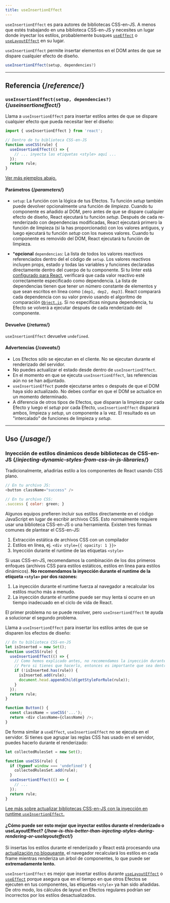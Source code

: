 ```yaml
---
title: useInsertionEffect
---
```


<Pitfall>

`useInsertionEffect` es para autores de bibliotecas CSS-en-JS. A menos que estés trabajando en una biblioteca CSS-en-JS y necesites un lugar donde inyectar los estilos, probablemente busques [`useEffect`](/reference/react/useEffect) o [`useLayoutEffect`](/reference/react/useLayoutEffect) en su lugar.

</Pitfall>

<Intro>

`useInsertionEffect` permite insertar elementos en el DOM antes de que se dispare cualquier efecto de diseño.

```js
useInsertionEffect(setup, dependencies?)
```

</Intro>

<InlineToc />

---

## Referencia {/*reference*/}

### `useInsertionEffect(setup, dependencies?)` {/*useinsertioneffect*/}

Llama a `useInsertionEffect` para insertar estilos antes de que se dispare cualquier efecto que pueda necesitar leer el diseño:

```js
import { useInsertionEffect } from 'react';

// Dentro de tu biblioteca CSS-en-JS
function useCSS(rule) {
  useInsertionEffect(() => {
    // ... inyecta las etiquetas <style> aquí ...
  });
  return rule;
}
```

[Ver más ejemplos abajo.](#usage)

#### Parámetros {/*parameters*/}

* `setup`: La función con la lógica de tus Efectos. Tu función _setup_ también puede devolver opcionalmente una función de *limpieza*. Cuando tu componente es añadido al DOM, pero antes de que se dispare cualquier efecto de diseño, React ejecutará tu función _setup_. Después de cada re-renderizado con dependencias modificadas, React ejecutará primero la función de limpieza (si la has proporcionado) con los valores antiguos, y luego ejecutará tu función _setup_ con los nuevos valores. Cuando tu componente es removido del DOM, React ejecutará tu función de limpieza.

* ***opcional** `dependencias`: La lista de todos los valores reactivos referenciados dentro del el código de `setup`. Los valores reactivos incluyen props, estado y todas las variables y funciones declaradas directamente dentro del cuerpo de tu componente. Si tu linter está [configurado para React](/learn/editor-setup#linting), verificará que cada valor reactivo esté correctamente especificado como dependencia. La lista de dependencias tienen que tener un número constante de elementos y que sean escritos en línea como `[dep1, dep2, dep3]`. React comparará cada dependencia con su valor previo usando el algoritmo de comparación [`Object.is`](https://developer.mozilla.org/es/docs/Web/JavaScript/Reference/Global_Objects/Object/is). Si no especificas ninguna dependencia, tu Efecto se volverá a ejecutar después de cada renderizado del componente.

#### Devuelve {/*returns*/}

`useInsertionEffect` devuelve `undefined`.

#### Advertencias {/*caveats*/}

* Los Efectos sólo se ejecutan en el cliente. No se ejecutan durante el renderizado del servidor.
* No puedes actualizar el estado desde dentro de `useInsertionEffect`.
* En el momento en que se ejecuta `useInsertionEffect`, las referencias aún no se han adjuntado.
* `useInsertionEffect` puede ejecutarse antes o después de que el DOM haya sido actualizado. No debes confiar en que el DOM se actualice en un momento determinado.
* A diferencia de otros tipos de Efectos, que disparan la limpieza por cada Efecto y luego el _setup_ por cada Efecto, `useInsertionEffect` disparará ambos, limpieza y _setup_, un componente a la vez. El resultado es un "intercalado" de funciones de limpieza y _setup_.
---

## Uso {/*usage*/}

### Inyección de estilos dinámicos desde bibliotecas de CSS-en-JS {/*injecting-dynamic-styles-from-css-in-js-libraries*/}

Tradicionalmente, añadirías estilo a los componentes de React usando CSS plano.

```js
// En tu archivo JS:
<button className="success" />

// En tu archivo CSS:
.success { color: green; }
```

Algunos equipos prefieren incluir sus estilos directamente en el código JavaScript en lugar de escribir archivos CSS. Esto normalmente requiere usar una biblioteca CSS-en-JS o una herramienta. Existen tres formas comunes de plantear el CSS-en-JS:

1. Extracción estática de archivos CSS con un compilador
2. Estilos en línea, ej. `<div style={{ opacity: 1 }}>`
3. Inyección durante el runtime de las etiquetas `<style>`

Si usas CSS-en-JS, recomendamos la combinación de los dos primeros enfoques (archivos CSS para estilos estáticos, estilos en línea para estilos dinámicos). **No recomendamos la inyección durante el runtime de la etiqueta `<style>` por dos razones:**

1. La inyección durante el runtime fuerza al navegador a recalcular los estilos mucho más a menudo.
2. La inyección durante el runtime puede ser muy lenta si ocurre en un tiempo inadecuado en el ciclo de vida de React.

El primer problema no se puede resolver, pero `useInsertionEffect` te ayuda a solucionar el segundo problema.

Llama a `useInsertionEffect` para insertar los estilos antes de que se disparen los efectos de diseño:

```js {4-11}
// En tu biblioteca CSS-en-JS
let isInserted = new Set();
function useCSS(rule) {
  useInsertionEffect(() => {
    // Como hemos explicado antes, no recomendamos la inyección durante el runtime de las etiquetas <style>.
    // Pero si tienes que hacerlo, entonces es importante que sea dentro del useInsertionEffect.
    if (!isInserted.has(rule)) {
      isInserted.add(rule);
      document.head.appendChild(getStyleForRule(rule));
    }
  });
  return rule;
}

function Button() {
  const className = useCSS('...');
  return <div className={className} />;
}
```

De forma similar a `useEffect`, `useInsertionEffect` no se ejecuta en el servidor. Si tienes que agrupar las reglas CSS has usado en el servidor, puedes hacerlo durante el renderizado:

```js {1,4-6}
let collectedRulesSet = new Set();

function useCSS(rule) {
  if (typeof window === 'undefined') {
    collectedRulesSet.add(rule);
  }
  useInsertionEffect(() => {
    // ...
  });
  return rule;
}
```

[Lee más sobre actualizar bibliotecas CSS-en-JS con la inyección en runtime `useInsertionEffect`.](https://github.com/reactwg/react-18/discussions/110)

<DeepDive>

#### ¿Cómo puede ser esto mejor que inyectar estilos durante el renderizado o useLayoutEffect? {/*how-is-this-better-than-injecting-styles-during-rendering-or-uselayouteffect*/}

Si insertas los estilos durante el renderizado y React está procesando una [actualización no bloqueante,](/reference/react/useTransition#marking-a-state-update-as-a-non-blocking-transition) el navegador recalculará los estilos en cada frame mientras renderiza un árbol de componentes, lo que puede ser **extremadamente lento.**

`useInsertionEffect` es mejor que insertar estilos durante [`useLayoutEffect`](/reference/react/useLayoutEffect) o [`useEffect`](/reference/react/useEffect) porque asegura que en el tiempo en que otros Efectos se ejecuten en tus componentes, las etiquetas `<style>` ya han sido añadidas. De otro modo, los cálculos de layout en Efectos regulares podrían ser incorrectos por los estilos desactualizados.

</DeepDive>